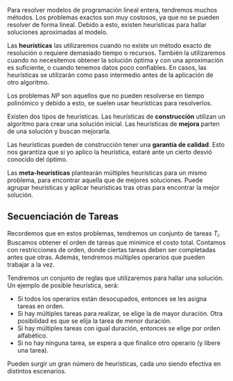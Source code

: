 Para resolver modelos de programación lineal entera, tendremos muchos métodos. Los problemas exactos son muy costosos, ya que no se pueden resolver de forma lineal. Debido a esto, existen heurísticas para hallar soluciones aproximadas al modelo.

Las **heurísticas** las utilizaremos cuando no existe un método exacto de resolución o requiere demasiado tiempo o recursos. También la utilizaremos cuando no necesitemos obtener la solución óptima y con una aproximación es suficiente, o cuando tenemos datos poco confiables. En casos, las heurísticas se utilizarán como paso intermedio antes de la aplicación de otro algoritmo.

Los problemas *NP* son aquellos que no pueden resolverse en tiempo polinómico y debido a esto, se suelen usar heurísticas para resolverlos.

Existen dos tipos de heurísticas. Las heurísticas de **construcción** utilizan un algoritmo para crear una solución inicial. Las heurísticas de **mejora** parten de una solución y buscan mejorarla.

Las heurísticas pueden de construcción tener una **garantía de calidad**. Esto nos garantiza que si yo aplico la heurística, estaré ante un cierto desvió conocido del óptimo.

Las **meta-heurísticas** plantearán múltiples heurísticas para un mismo problema, para encontrar aquella que de mejores soluciones. Puede agrupar heurísticas y aplicar heurísticas tras otras para encontrar la mejor solución.

## Secuenciación de Tareas

Recordemos que en estos problemas, tendremos un conjunto de tareas $T_i$. Buscamos obtener el orden de tareas que minimice el costo total. Contamos con restricciones de orden, donde ciertas tareas deben ser completadas antes que otras. Además, tendremos múltiples operarios que pueden trabajar a la vez.

Tendremos un conjunto de reglas que utilizaremos para hallar una solución. Un ejemplo de posible heurística, será:

- Si todos los operarios están desocupados, entonces se les asigna tareas en orden.
- Si hay múltiples tareas para realizar, se elige la de mayor duración. Otra posibilidad es que se elija la tarea de menor duración.
- Si hay múltiples tareas con igual duración, entonces se elige por orden alfabético.
- Si no hay ninguna tarea, se espera a que finalice otro operario (y libere una tarea).

Pueden surgir un gran número de heurísticas, cada uno siendo efectiva en distintos escenarios.
